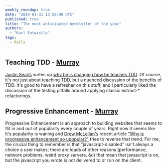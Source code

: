 ```yaml
---
weekly_roundup: true
date: "2014-01-31 13:55:00 UTC"
published: true
title: "The most anticipated newsletter of the year"
authors:
  - "Karl Entwistle"
tags:
  - Rails
---
```


## Teaching TDD - [Murray](/team#murray-steele)
[Justin Searls](https://twitter.com/searls) writes up [why he is changing how he teaches TDD](http://blog.testdouble.com/posts/2014-01-25-the-failures-of-intro-to-tdd.html).  Of course, it's not just about teaching TDD, but a nuanced discussion of the benefits of TDD.  It's good to have a refresher on this stuff, and I particularly liked the discussion of the testing pitfalls around applying classic extract-* refactorings.

## Progressive Enhancement - [Murray](/team#murray-steele)
Progressive Enhancement is an approach to building websites that seems to flit in and out of popularity every couple of years.  Right now it seems like it's popularity is waning and [Drew McLellan's](https://twitter.com/drewm) recent article ["Why is progressive enhancement so upopular?"](http://allinthehead.com/retro/367/why-is-progressive-enhancement-so-unpopular) tries to reverse that trend.  For me, the crucial thing to remember is that "javascript-disabled" isn't always a choice a user makes; there are loads of other reasons (performance, network problems, weird proxy servers, &c) that mean that javascript is on, but the javascript you wrote is not delivered to or run on the client.
